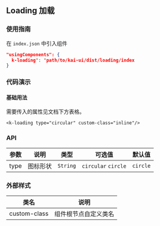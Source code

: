 ## Loading 加载

### 使用指南
在 `index.json` 中引入组件
```json
"usingComponents": {
  k-loading": "path/to/kai-ui/dist/loading/index
}
```

### 代码演示

#### 基础用法
需要传入的属性见文档下方表格。

```wxml
<k-loading type="circular" custom-class="inline"/>
```

### API

| 参数 | 说明 | 类型 | 可选值 | 默认值 |
|-----------|-----------|-----------|-----------|-------------|
| type | 图标形状 | `String` | `circular` `circle` | `circle` |

### 外部样式

| 类名 | 说明 |
|-----------|-----------|
| custom-class | 组件根节点自定义类名 |


